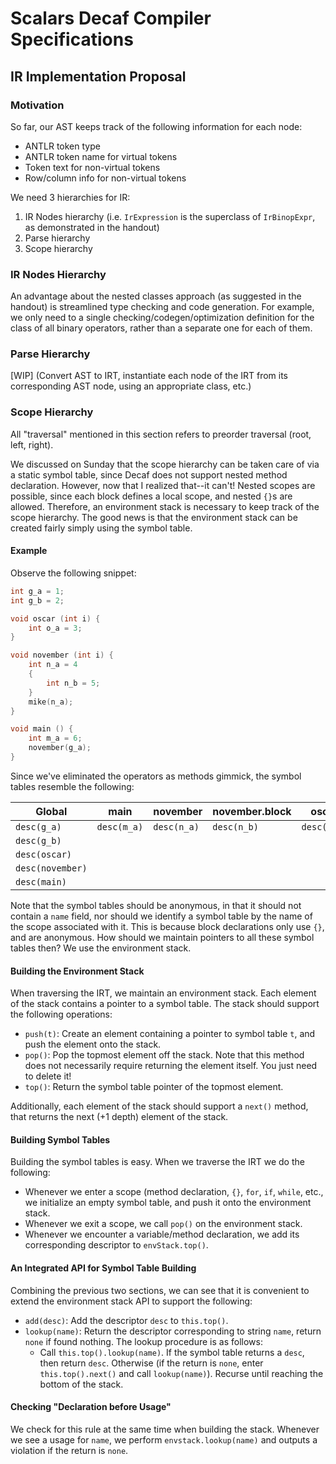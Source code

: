 # Scalars Decaf Compiler Specifications

## IR Implementation Proposal

### Motivation

So far, our AST keeps track of the following information for each node:

- ANTLR token type
- ANTLR token name for virtual tokens
- Token text for non-virtual tokens
- Row/column info for non-virtual tokens

We need 3 hierarchies for IR:

1. IR Nodes hierarchy (i.e. `IrExpression` is the superclass of `IrBinopExpr`, as demonstrated in the handout)
2. Parse hierarchy
3. Scope hierarchy

### IR Nodes Hierarchy

An advantage about the nested classes approach (as suggested in the handout) is streamlined type checking and code generation. For example, we only need to a single checking/codegen/optimization definition for the class of all binary operators, rather than a separate one for each of them.

### Parse Hierarchy

[WIP] (Convert AST to IRT, instantiate each node of the IRT from its corresponding AST node, using an appropriate class, etc.)

### Scope Hierarchy

All "traversal" mentioned in this section refers to preorder traversal (root, left, right).

We discussed on Sunday that the scope hierarchy can be taken care of via a static symbol table, since Decaf does not support nested method declaration. However, now that I realized that--it can't! Nested scopes are possible, since each block defines a local scope, and nested `{}`s are allowed. Therefore, an environment stack is necessary to keep track of the scope hierarchy. The good news is that the environment stack can be created fairly simply using the symbol table.

#### Example

Observe the following snippet:

```c
int g_a = 1;
int g_b = 2;

void oscar (int i) {
    int o_a = 3;
}

void november (int i) {
    int n_a = 4
    {
        int n_b = 5;
    }
    mike(n_a);
}

void main () {
    int m_a = 6;
    november(g_a);
}
```

Since we've eliminated the operators as methods gimmick, the symbol tables resemble the following:

| Global           | main        | november    | november.block | oscar       |
| ---------------- | ----------- | ----------- | -------------- | ----------- |
| `desc(g_a)`      | `desc(m_a)` | `desc(n_a)` | `desc(n_b)`    | `desc(o_a)` |
| `desc(g_b)`      |             |             |                |             |
| `desc(oscar)`    |             |             |                |             |
| `desc(november)` |             |             |                |             |
| `desc(main)`     |             |             |                |             |

Note that the symbol tables should be anonymous, in that it should not contain a `name` field, nor should we identify a symbol table by the name of the scope associated with it. This is because block declarations only use `{}`, and are anonymous. How should we maintain pointers to all these symbol tables then? We use the environment stack.

#### Building the Environment Stack

When traversing the IRT, we maintain an environment stack. Each element of the stack contains a pointer to a symbol table. The stack should support the following operations:

- `push(t)`: Create an element containing a pointer to symbol table `t`, and push the element onto the stack.
- `pop()`: Pop the topmost element off the stack. Note that this method does not necessarily require returning the element itself. You just need to delete it!
- `top()`: Return the symbol table pointer of the topmost element. 

Additionally, each element of the stack should support a `next()` method, that returns the next (+1​ depth) element of the stack.

#### Building Symbol Tables

Building the symbol tables is easy. When we traverse the IRT we do the following:

- Whenever we enter a scope (method declaration, `{}`, `for`, `if`, `while`, etc., we initialize an empty symbol table, and push it onto the environment stack.
- Whenever we exit a scope, we call `pop()` on the environment stack.
- Whenever we encounter a variable/method declaration, we add its corresponding descriptor to `envStack.top()`.

#### An Integrated API for Symbol Table Building

Combining the previous two sections, we can see that it is convenient to extend the environment stack API to support the following:

- `add(desc)`: Add the descriptor `desc` to `this.top()`.
- `lookup(name)`: Return the descriptor corresponding to string `name`, return `none` if found nothing. The lookup procedure is as follows:
  - Call `this.top().lookup(name)`. If the symbol table returns a `desc`, then return `desc`. Otherwise (if the return is `none`, enter `this.top().next()` and call `lookup(name)`). Recurse until reaching the bottom of the stack. 

#### Checking "Declaration before Usage"

We check for this rule at the same time when building the stack. Whenever we see a usage for `name`, we perform `envstack.lookup(name)` and outputs a violation if the return is `none`.

